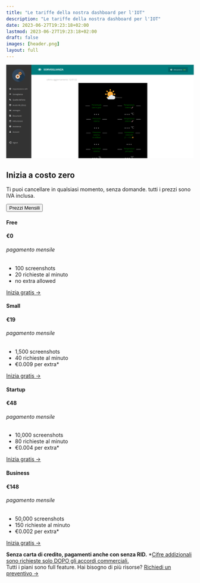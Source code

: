 ```yaml
---
title: "Le tariffe della nostra dashboard per l'IOT"
description: "Le tariffe della nostra dashboard per l'IOT"
date: 2023-06-27T19:23:18+02:00
lastmod: 2023-06-27T19:23:18+02:00
draft: false
images: [header.png]
layout: full
---
```



<img class="x figure-img img-fluid lazyload blur-up" src="images/101.png" alt="">

<div class="container">
   <div class="row justify-content-center text-center">
      <div class="col-lg-12 text-center">
         <h2 class="display-5 mb-0">Inizia a costo zero</h2>
         <p class="lead mt-3 mb-0">Ti puoi cancellare in qualsiasi momento, senza domande. tutti i prezzi sono IVA inclusa.</p>
      </div>
   </div>
   <div class="container mt-2">
      <div class="row mt-0 justify-content-center text-center">
         <div class="col-lg-12 mt-0 text-center"><button class="ps-0 btn-monthly btn btn-link text-dark text-decoration-none fw-bold">Prezzi Mensili</button>
         </div>
      </div>
   </div>
   <div class="container mt-2">
      <div class="row row-cols-1 row-cols-md-4 text-center">
         <div class="col px-2 monthly-plan">
            <div class="card mb-4 rounded-3 mt-0 shadow-sm">
               <div class="card-header py-3 bg-white">
                  <h4 class="my-0 fw-normal">Free</h4>
               </div>
               <div class="card-body">
                  <h4 class="card-title">€0<small class="text-muted fw-light"></small></h4>
                  <h6 class="text-muted mt-2">pagamento mensile</h6>
                  <ul class="list-unstyled mt-3 mb-4">
                     <li class="small">100 screenshots</li>
                     <li class="small">20 richieste al minuto</li>
                     <li class="small">no extra allowed</li>
                  </ul>
                  <a class="btn btn-primary px-3 mb-2 shadow w-100" href="https://app.screenshotone.com/sign-up" role="button">Inizia gratis →</a>
               </div>
            </div>
         </div>
         <div class="col px-2 monthly-plan">
            <div class="card mb-4 rounded-3 mt-0 shadow-sm">
               <div class="card-header py-3 bg-white">
                  <h4 class="my-0 fw-normal">Small</h4>
               </div>
               <div class="card-body">
                  <h4 class="card-title">€19<small class="text-muted fw-light"></small></h4>
                  <h6 class="text-muted mt-2">pagamento mensile</h6>
                  <ul class="list-unstyled mt-3 mb-4">
                     <li class="small">1,500 screenshots</li>
                     <li class="small">40 richieste al minuto</li>
                     <li class="small">€0.009 per extra*</li>
                  </ul>
                  <a class="btn btn-primary px-3 mb-2 shadow w-100" href="https://app.screenshotone.com/sign-up" role="button">Inizia gratis →</a>
               </div>
            </div>
         </div>
         <div class="col px-2 monthly-plan">
            <div class="card mb-4 rounded-3 mt-0 shadow-sm-primary-semibold">
               <div class="card-header py-3 bg-white">
                  <h4 class="my-0 fw-normal text-primary">Startup</h4>
               </div>
               <div class="card-body">
                  <h4 class="card-title">€48<small class="text-muted fw-light"></small></h4>
                  <h6 class="text-muted mt-2">pagamento mensile</h6>
                  <ul class="list-unstyled mt-3 mb-4">
                     <li class="small">10,000 screenshots</li>
                     <li class="small">80 richieste al minuto</li>
                     <li class="small">€0.004 per extra*</li>
                  </ul>
                  <a class="btn btn-primary px-3 mb-2 shadow w-100" href="https://app.screenshotone.com/sign-up" role="button">Inizia gratis →</a>
               </div>
            </div>
         </div>
         <div class="col px-2 monthly-plan">
            <div class="card mb-4 rounded-3 mt-0 shadow-sm">
               <div class="card-header py-3 bg-white">
                  <h4 class="my-0 fw-normal">Business</h4>
               </div>
               <div class="card-body">
                  <h4 class="card-title">€148<small class="text-muted fw-light"></small></h4>
                  <h6 class="text-muted mt-2">pagamento mensile</h6>
                  <ul class="list-unstyled mt-3 mb-4">
                     <li class="small">50,000 screenshots</li>
                     <li class="small">150 richieste al minuto</li>
                     <li class="small">€0.002 per extra*</li>
                  </ul>
                  <a class="btn btn-primary px-3 mb-2 shadow w-100" href="https://app.screenshotone.com/sign-up" role="button">Inizia gratis →</a>
               </div>
            </div>
         </div>
      </div>
      <p class="text-center mb-0"><b>Senza carta di credito, pagamenti anche con senza RID.</b>
         *<a href="/book">Cifre addizionali sono richieste solo DOPO gli accordi commerciali.</a><br>Tutti i piani sono full feature. Hai bisogno di più risorse? <a href="#" onclick="return €crisp.push(['do','message:show',['text','Hello 👋 How many screenshots do you plan to make monthly? And if you need any additional features?']]),€crisp.push(['do','chat:open']),!1">Richiedi un preventivo →</a>
      </p>
   </div>
</div>

